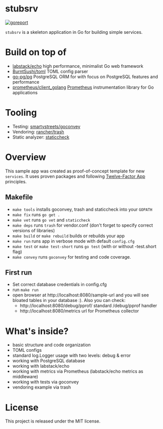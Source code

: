 # stubsrv

[![goreport](https://goreportcard.com/badge/github.com/sergeyfast/stubsrv)](https://goreportcard.com/report/github.com/sergeyfast/stubsrv)

`stubsrv` is a skeleton application in Go for building simple services.

# Build on top of

* [labstack/echo](https://github.com/labstack/echo) high performance, minimalist Go web framework
* [BurntSushi/toml](https://github.com/BurntSushi/toml) TOML config parser
* [go-pg/pg](https://github.com/go-pg/pg) PostgreSQL ORM for with focus on PostgreSQL features and performance
* [prometheus/client_golang](https://github.com/prometheus/client_golang) [Prometheus](https://prometheus.io) instrumentation library for Go applications 

# Tooling

* Testing: [smartystreets/goconvey](https://github.com/smartystreets/goconvey)
* Vendoring: [rancher/trash](https://github.com/rancher/trash)
* Static analyzer: [staticcheck](https://honnef.co/go/staticcheck/cmd/staticcheck)

# Overview

This sample app was created as proof-of-concept template for new `services`. It uses proven packages and following 
[Twelve-Factor App](https://12factor.net) principles.

## Makefile

* `make tools` installs goconvey, trash and staticcheck into your `GOPATH`
* `make fix` runs `go get .`
* `make vet` runs `go vet` and `staticcheck`
* `make deps` runs `trash` for vendor.conf (don't forget to specify correct versions of libraries)
* `make build` or `make rebuild` builds or rebuilds your app
* `make run` runs app in verbose mode with default `config.cfg`
* `make test` or `make test-short` runs `go test` (with or without -test.short flag)
* `make convey` runs `goconvey` for testing and code coverage.

## First run

* Set correct database credentials in config.cfg
* run `make run`
* open browser at http://localhost:8080/sample-url and you will see bloated tables in your database :).
 Also you can check:
    * http://localhost:8080/debug/pprof/ standard /debug/pprof handler
    * http://localhost:8080/metrics url for Prometheus collector

# What's inside?

* basic structure and code organization
* TOML configs
* standard log.Logger usage with two levels: debug & error
* working with PostgreSQL database
* working with labstack/echo
* working with metrics via Prometheus (labstack/echo metrics as middleware)
* working with tests via goconvey
* vendoring example via trash

# License

This project is released under the MIT license.